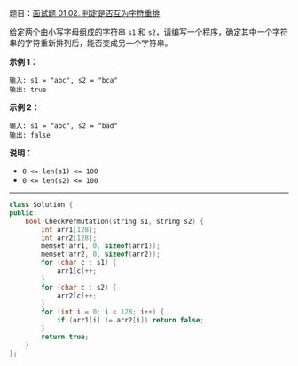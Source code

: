 题目：[面试题 01.02. 判定是否互为字符重排](https://leetcode.cn/problems/check-permutation-lcci/)

给定两个由小写字母组成的字符串 `s1` 和 `s2`，请编写一个程序，确定其中一个字符串的字符重新排列后，能否变成另一个字符串。

**示例 1：**

```
输入: s1 = "abc", s2 = "bca"
输出: true 
```

**示例 2：**

```
输入: s1 = "abc", s2 = "bad"
输出: false
```

**说明：**

- `0 <= len(s1) <= 100 `
- `0 <= len(s2) <= 100 `

---

```cpp
class Solution {
public:
    bool CheckPermutation(string s1, string s2) {
        int arr1[128];
        int arr2[128];
        memset(arr1, 0, sizeof(arr1));
        memset(arr2, 0, sizeof(arr2));
        for (char c : s1) {
            arr1[c]++;
        }
        for (char c : s2) {
            arr2[c]++;
        }
        for (int i = 0; i < 128; i++) {
            if (arr1[i] != arr2[i]) return false;
        }
        return true;
    }
};
```

